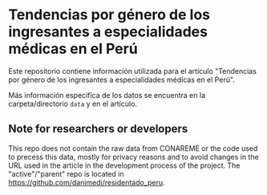 # Tendencias por género de los ingresantes a especialidades médicas en el Perú

Este repositorio contiene información utilizada para el artículo "Tendencias por género de los ingresantes a especialidades médicas en el Perú".

Más información específica de los datos se encuentra en la carpeta/directorio `data` y en el artículo.


## Note for researchers or developers

This repo does not contain the raw data from CONAREME or the code used to precess this data, mostly for privacy reasons and to avoid changes in the URL used in the article in the development process of the project. The "active"/"parent" repo is located in https://github.com/danimedi/residentado_peru.
